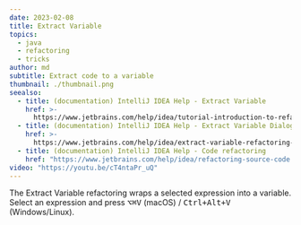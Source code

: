 ```yaml
---
date: 2023-02-08
title: Extract Variable
topics:
  - java
  - refactoring
  - tricks
author: md
subtitle: Extract code to a variable
thumbnail: ./thumbnail.png
seealso:
  - title: (documentation) IntelliJ IDEA Help - Extract Variable
    href: >-
      https://www.jetbrains.com/help/idea/tutorial-introduction-to-refactoring.html#4d4fe75d
  - title: (documentation) IntelliJ IDEA Help - Extract Variable Dialog
    href: >-
      https://www.jetbrains.com/help/idea/extract-variable-refactoring-dialog.html
  - title: (documentation) IntelliJ IDEA Help - Code refactoring
    href: "https://www.jetbrains.com/help/idea/refactoring-source-code.html"
video: "https://youtu.be/cT4ntaPr_uQ"
---
```


The Extract Variable refactoring wraps a selected expression into a variable. Select an expression and press <kbd>⌥⌘V</kbd> (macOS) / <kbd>Ctrl+Alt+V</kbd> (Windows/Linux).

